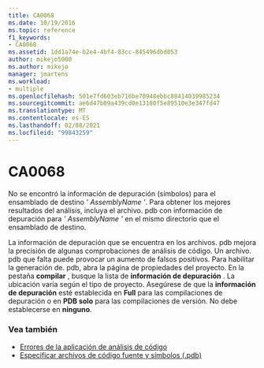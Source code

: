 ```yaml
---
title: CA0068
ms.date: 10/19/2016
ms.topic: reference
f1_keywords:
- CA0068
ms.assetid: 1dd1a74e-b2e4-4bf4-83cc-845496dbd053
author: mikejo5000
ms.author: mikejo
manager: jmartens
ms.workload:
- multiple
ms.openlocfilehash: 501e7fd603eb716be70948ebbc88414039985234
ms.sourcegitcommit: ae6d47b09a439cd0e13180f5e89510e3e347fd47
ms.translationtype: MT
ms.contentlocale: es-ES
ms.lasthandoff: 02/08/2021
ms.locfileid: "99843259"
---
```

# <a name="ca0068"></a>CA0068

No se encontró la información de depuración (símbolos) para el ensamblado de destino *' AssemblyName '*. Para obtener los mejores resultados del análisis, incluya el archivo. pdb con información de depuración para *' AssemblyName '* en el mismo directorio que el ensamblado de destino.

La información de depuración que se encuentra en los archivos. pdb mejora la precisión de algunas comprobaciones de análisis de código. Un archivo. pdb que falta puede provocar un aumento de falsos positivos. Para habilitar la generación de. pdb, abra la página de propiedades del proyecto. En la pestaña **compilar** , busque la lista de **información de depuración** . La ubicación varía según el tipo de proyecto. Asegúrese de que la **información de depuración** esté establecida en **Full** para las compilaciones de depuración o en  **PDB solo** para las compilaciones de versión. No debe establecerse en **ninguno**.

### <a name="see-also"></a>Vea también

- [Errores de la aplicación de análisis de código](../code-quality/code-analysis-application-errors.md)
- [Especificar archivos de código fuente y símbolos (.pdb)](../debugger/specify-symbol-dot-pdb-and-source-files-in-the-visual-studio-debugger.md)
